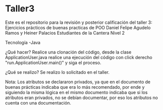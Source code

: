 # Taller3
 Este es el repositorio para la revisión y posterior calificación del taller 3: Ejercicios prácticos de buenas practicas de POO
 Daniel Felipe Agudelo Ramos y Heiner Palacios Estudiantes de la Cantera Nivel 2

Tecnología
-Java

¿Qué hacer?
Realice una clonación del código, desde la clase ApplicationUser.java realice una ejecución del código con click derecho "run.ApplicationUser.main()" y siga el proceso.

¿Qué se realizo?
Se realizo lo solicitado en el taller.

Nota:
Los atributos se declararon privados, ya que en el documento de buenas prácticas indicaba que era lo más recomendado, por ende y siguiendo la misma lógica en el mismo documento indicaba que si los atributos eran privados, no se debían documentar, por eso los atributos no cuenta con una documentación.
